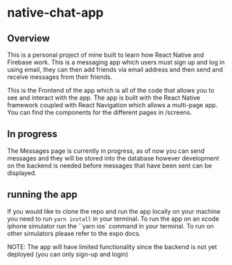 # native-chat-app

## Overview

This is a personal project of mine built to learn how React Native and Firebase work. This is a messaging app which users must sign up and log in using email, they can then add friends via email address and then send and receive messages from their friends.

This is the Frontend of the app which is all of the code that allows you to see and interact with the app. The app is built with the React Native framework coupled with React Navigation which allows a multi-page app. You can find the components for the different pages in /screens.

## In progress

The Messages page is currently in progress, as of now you can send messages and they will be stored into the database however development on the backend is needed before messages that have been sent can be displayed.

## running the app

If you would like to clone the repo and run the app locally on your machine you need to run `yarn install` in your terminal. To run the app on an xcode iphone simulator run the ``yarn ios` command in your terminal. To run on other simulators please refer to the expo docs.

NOTE: The app will have limited functionality since the backend is not yet deployed (you can only sign-up and login)
